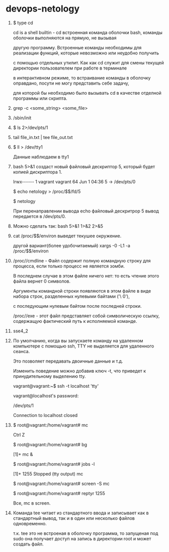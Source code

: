 # devops-netology

1. $ type cd

   cd is a shell builtin - cd встроенная команда оболочки bash, команды оболочки выполняются на прямую, не вызывая 

   другую программу. Встроенные команды необходимы для реализации функций, которые невозможно или неудобно получить 

   с помощью отдельных утилит. Как как cd служит для смены текущей директории пользователем при работе в терминале

   в интерактивном режиме, то встраивание команды в оболочку оправдано, посути не могу представить себе задачу,
 
   для которой бы необходимо было вызывать cd в качестве отделной программы или скрипта.  


 

2. grep -c <some_string> <some_file>


3. /sbin/init


4. $ ls 2>/dev/pts/1


5. tail file_in.txt | tee file_out.txt


6. $ ll > /dev/tty1 

   Данные наблюдаем в tty1


7. bash 5>&1 создаст новый файловый дескриптор 5, который будет копией дискриптора 1.

   lrwx------ 1 vagrant vagrant 64 Jun  1 04:36 5 -> /dev/pts/0

   $ echo netology > /proc/$$/fd/5

   $ netology 

   При перенаправлении вывода echo файловый дескритрор 5 вывод передается в /dev/pts/0.


8. Можно сделать так: bash 5>&1 1>&2 2>&5
 

9. cat /proc/$$/environ выведет текушее окружение.

   другой вариант(более удобочитаемый) xargs -0 -L1 -a /proc/$$/environ


10. /proc/<PID>/cmdline - Файл содержит полную командную строку для процесса, если только процесс не является зомби. 

    В последнем случае в этом файле ничего нет: то есть чтение этого файла вернет 0 символов. 

    Аргументы командной строки появляются в этом файле в виде набора строк, разделенных нулевыми байтами ('\ 0'), 

    с последующим нулевым байтом после последней строки.

    /proc/<PID>/exe - этот файл представляет собой символическую ссылку, содержащую фактический путь к исполняемой команде.

11. sse4_2

12. По умолчанию, когда вы запускаете команду на удаленном компьютере с помощью ssh, TTY не выделяется для удаленного сеанса.

    Это позволяет передавать двоичные данные и т.д.

    Изменить поведение можно добавив ключ -t, что приведет к принудительному выделению tty.
    

    vagrant@vagrant:~$ ssh -t localhost 'tty'
    

    vagrant@localhost's password: 
    

    /dev/pts/1
    
    Connection to localhost closed
   

13. $ root@vagrant:/home/vagrant# mc

    Ctrl Z

    $ root@vagrant:/home/vagrant# bg

      [1]+ mc &

    $ root@vagrant:/home/vagrant# jobs -l

      [1]+  1255 Stopped (tty output)    mc
    
    $ root@vagrant:/home/vagrant# screen -S mc

    $ root@vagrant:/home/vagrant# reptyr 1255

    Все, mc в screen.
  
    

14. Команда tee читает из стандартного ввода и записывает как в стандартный вывод, так и в один или несколько файлов одновременно.

    т.к. tee это не встроеная в оболочку программа, то запущеная под sudo она получает доступ на запись в директории root и может создать файл.
 
